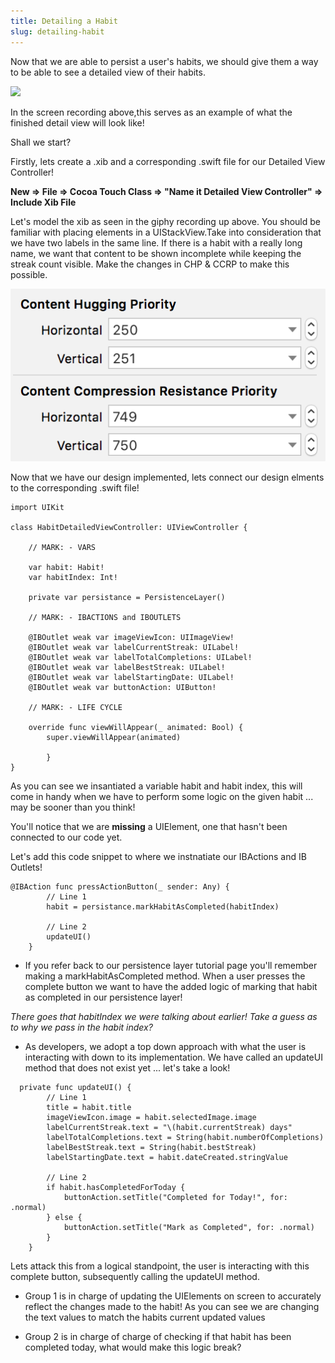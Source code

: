 ```yaml
---
title: Detailing a Habit
slug: detailing-habit
---
```


Now that we are able to persist a user's habits, we should give them a way to be able to see a detailed view of their habits.

<img src= ./assets/DetailedView.gif height=500></img>

In the screen recording above,this serves as an example of what the finished detail view will look like!

Shall we start?

Firstly, lets create a .xib and a corresponding .swift file for our Detailed View Controller!

**New => File => Cocoa Touch Class => "Name it Detailed View Controller" => Include Xib File**

Let's model the xib as seen in the giphy recording up above. You should be familiar with placing elements in a UIStackView.Take into consideration that we have two labels in the same line. If there is a habit with a really long name, we want that content to be shown incomplete while keeping the streak count visible. Make the changes in CHP & CCRP to make this possible.

<img src= "./assets/ContentHuggingPriority.png"></img>

Now that we have our design implemented, lets connect our design elments to the corresponding .swift file!

```
import UIKit

class HabitDetailedViewController: UIViewController {
    
    // MARK: - VARS
    
    var habit: Habit!
    var habitIndex: Int!
    
    private var persistance = PersistenceLayer()
    
    // MARK: - IBACTIONS and IBOUTLETS
    
    @IBOutlet weak var imageViewIcon: UIImageView!
    @IBOutlet weak var labelCurrentStreak: UILabel!
    @IBOutlet weak var labelTotalCompletions: UILabel!
    @IBOutlet weak var labelBestStreak: UILabel!
    @IBOutlet weak var labelStartingDate: UILabel!
    @IBOutlet weak var buttonAction: UIButton!
    
    // MARK: - LIFE CYCLE
    
    override func viewWillAppear(_ animated: Bool) {
        super.viewWillAppear(animated)
           
        }
}

```

As you can see we insantiated a variable habit and habit index, this will come in handy when we have to perform some logic on the given habit ... may be sooner than you think!

You'll notice that we are **missing** a UIElement, one that hasn't been connected to our code yet.

Let's add this code snippet to where we instnatiate our IBActions and IB Outlets!

```
@IBAction func pressActionButton(_ sender: Any) {
        // Line 1
        habit = persistance.markHabitAsCompleted(habitIndex)

        // Line 2
        updateUI()
    }
```

* If you refer back to our persistence layer tutorial page you'll remember making a markHabitAsCompleted method. When a user presses the complete button we want to have the added logic of marking that habit as completed in our persistence layer!

*There goes that habitIndex we were talking about earlier! Take a guess as to why we pass in the habit index?*

* As developers, we adopt a top down approach with what the user is interacting with down to its implementation. We have called an updateUI method that does not exist yet ... let's take a look!

```
  private func updateUI() {
        // Line 1
        title = habit.title
        imageViewIcon.image = habit.selectedImage.image
        labelCurrentStreak.text = "\(habit.currentStreak) days"
        labelTotalCompletions.text = String(habit.numberOfCompletions)
        labelBestStreak.text = String(habit.bestStreak)
        labelStartingDate.text = habit.dateCreated.stringValue
        
        // Line 2
        if habit.hasCompletedForToday {
            buttonAction.setTitle("Completed for Today!", for: .normal)
        } else {
            buttonAction.setTitle("Mark as Completed", for: .normal)
        }
    }
```

Lets attack this from a logical standpoint, the user is interacting with this complete button, subsequently calling the updateUI method.

* Group 1 is in charge of updating the UIElements on screen to accurately reflect the changes made to the habit! As you can see we are changing the text values to match the habits current updated values

* Group 2 is in charge of charge of checking if that habit has been completed today, what would make this logic break?



